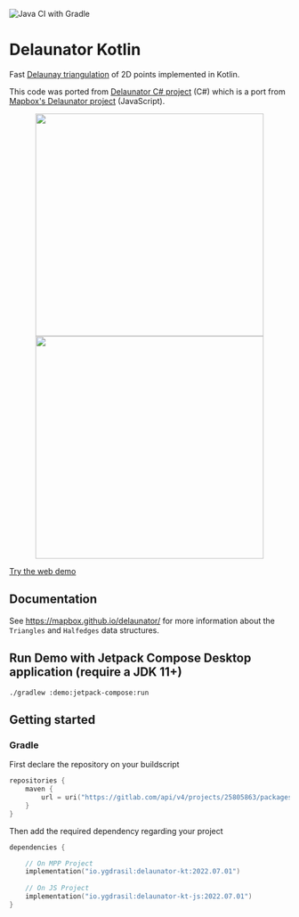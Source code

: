 ![Java CI with Gradle](https://github.com/ygdrasil-io/Delaunator-Kt/workflows/Java%20CI%20with%20Gradle/badge.svg?branch=master)

# Delaunator Kotlin

Fast [Delaunay triangulation](https://en.wikipedia.org/wiki/Delaunay_triangulation) of 2D points implemented in Kotlin.

This code was ported from [Delaunator C# project](https://github.com/nol1fe/delaunator-sharp) (C#) which is a port from [Mapbox's Delaunator project](https://github.com/mapbox/delaunator) (JavaScript).
<p float="left" align="middle">
<img src="https://raw.githubusercontent.com/ygdrasil-io/Delaunator-Kt/master/images/poisson-disk-sample.png" height="400" width="410">
<img src="https://raw.githubusercontent.com/ygdrasil-io/Delaunator-Kt/master/images/jitter-sample.png" height="400" width="410">
</p>

[Try the web demo](https://ygdrasil-io.github.io/Delaunator-Kt/)

## Documentation

See https://mapbox.github.io/delaunator/ for more information about the `Triangles` and `Halfedges` data structures.

## Run Demo with Jetpack Compose Desktop application (require a JDK 11+)
    ./gradlew :demo:jetpack-compose:run

## Getting started 

### Gradle

First declare the repository on your buildscript

```kotlin
repositories {
    maven {
        url = uri("https://gitlab.com/api/v4/projects/25805863/packages/maven")
    }
}
```

Then add the required dependency regarding your project
```kotlin
dependencies {

    // On MPP Project
    implementation("io.ygdrasil:delaunator-kt:2022.07.01")
    
    // On JS Project
    implementation("io.ygdrasil:delaunator-kt-js:2022.07.01")
}
```
